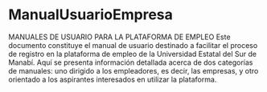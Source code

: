 # ManualUsuarioEmpresa
MANUALES DE USUARIO PARA LA PLATAFORMA DE EMPLEO
Este documento constituye el manual de usuario destinado a facilitar el proceso de registro en la plataforma de empleo de la Universidad Estatal del Sur de Manabí. Aquí se presenta información detallada acerca de dos categorías de manuales: uno dirigido a los empleadores, es decir, las empresas, y otro orientado a los aspirantes interesados en utilizar la plataforma.
